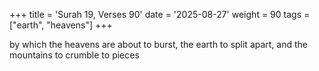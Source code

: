 +++
title = 'Surah 19, Verses 90'
date = '2025-08-27'
weight = 90
tags = ["earth", "heavens"]
+++

by which the heavens are about to burst, the earth to split apart, and the mountains to crumble to pieces